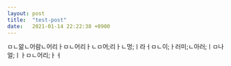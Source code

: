 ```yaml
---
layout: post
title:  "test-post"
date:   2021-01-14 22:22:38 +0900
---
```

ㅁㄴ앎ㄴ어람ㄴ어리ㅏㅁㄴ어리ㅏㄴㅁ어;리ㅏㄴ멍;ㅣ라ㅓㅁㄴ이;ㅏ러미;ㄴ아러;ㅣㅁ나얼;ㅣㅏㅁㄴ어리;ㅏㅓ